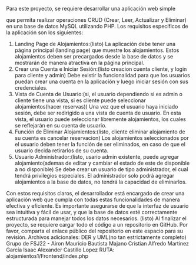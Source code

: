 Para este proyecto, se requiere desarrollar una aplicación web simple 

que permita realizar operaciones CRUD (Crear, Leer, Actualizar y Eliminar) en una base de datos MySQL utilizando PHP. Los requisitos específicos de la aplicación son los siguientes:
1. Landing Page de Alojamientos:(listo)
La aplicación debe tener una página principal (landing page) que muestre los alojamientos. Estos alojamientos deben ser precargados desde la base de datos y se mostrarán de manera
atractiva en la página principal. 
3. Crear una Cuenta e Iniciar Sesión:(listo creacion cuenta cliente, y login para cliente y admin)
Debe existir la funcionalidad para que los usuarios puedan crear una cuenta en la aplicación y luego iniciar sesión con sus credenciales. 
3. Vista de Cuenta de Usuario:(si, el usuario dependiendo si es admin o cliente tiene una vista, si es cliente puede seleccionar alojamientos(hacer reservas))
Una vez que el usuario haya iniciado sesión, debe ser redirigido a una vista de cuenta de usuario. En esta vista, el usuario puede seleccionar libremente alojamientos, los cuales se
reflejarán en su cuenta de usuario. 
5. Función de Eliminar Alojamientos:(listo, cliente eliminar alojamiento de su cuenta es cancelar reservacion)
Los alojamientos seleccionados por el usuario deben tener la función de ser eliminados, en caso de que el usuario decida retirarlos de su cuenta. 
5. Usuario Administrador:(listo, usario admin existente, puede agregar alojamiento(ademas de editar y cambiar el estado de este de disponible a no disponible)
Se debe crear un usuario de tipo administrador, el cual tendrá privilegios especiales. El administrador solo podrá agregar alojamientos a la base de datos, no tendrá la capacidad de eliminarlos.

Con estos requisitos claros, el desarrollador está encargado de crear una aplicación web que cumpla con todas estas funcionalidades de manera efectiva y eficiente. Es importante asegurarse de 
que la interfaz de usuario sea intuitiva y fácil de usar, y que la base de datos esté correctamente estructurada para manejar todos los datos necesarios. (listo)
Al finalizar el proyecto, se requiere cargar todo el código a un repositorio en GitHub. Por favor, comparta el enlace público del repositorio en este espacio para su revisión.
Archivos adicionales: DER y  UML(no tan estrictamente completo)
Grupo de FSJ22 -
Airon Mauricio Bautista Majano
Cristian Alfredo Martinez García
Isaac Alexander Castillo Lopez
RUTA: alojamientos1/Frontend/index.php
